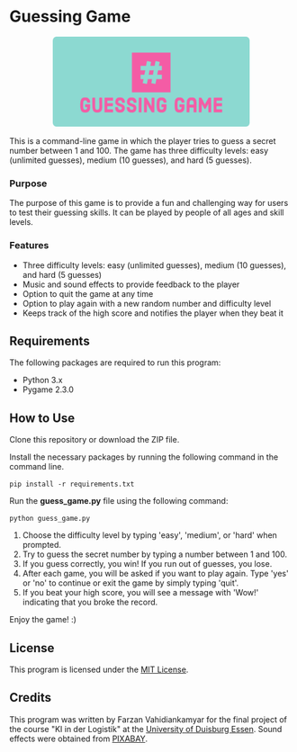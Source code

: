 # **Guessing Game**

<p align="center">
  <img src="image.png" alt="Guessing Game" width="350" height="160">
</p>

This is a command-line game in which the player tries to guess a secret number between 1 and 100. The game has three difficulty levels: easy (unlimited guesses), medium (10 guesses), and hard (5 guesses).


### Purpose

The purpose of this game is to provide a fun and challenging way for users to test their guessing skills. It can be played by people of all ages and skill levels.


### Features

- Three difficulty levels: easy (unlimited guesses), medium (10 guesses), and hard (5 guesses)
- Music and sound effects to provide feedback to the player
- Option to quit the game at any time
- Option to play again with a new random number and difficulty level
- Keeps track of the high score and notifies the player when they beat it



## Requirements

The following packages are required to run this program:

- Python 3.x
- Pygame 2.3.0




## How to Use

Clone this repository or download the ZIP file.

Install the necessary packages by running the following command in the command line.
```
pip install -r requirements.txt
```

Run the **guess_game.py** file using the following command:

```
python guess_game.py
```

1. Choose the difficulty level by typing 'easy', 'medium', or 'hard' when prompted.
2. Try to guess the secret number by typing a number between 1 and 100.
3. If you guess correctly, you win! If you run out of guesses, you lose.
4. After each game, you will be asked if you want to play again. Type 'yes' or 'no' to continue or exit the game by simply typing 'quit'.
5. If you beat your high score, you will see a message with 'Wow!' indicating that you broke the record.

Enjoy the game! :)

## License

This program is licensed under the [MIT License](https://github.com/vkfarzan/guessing-game/blob/main/LICENSE).


## Credits

This program was written by Farzan Vahidiankamyar for the final project of the course "KI in der Logistik" at the [University of Duisburg Essen](https://www.uni-due.de/).
Sound effects were obtained from [PIXABAY](https://pixabay.com/).
